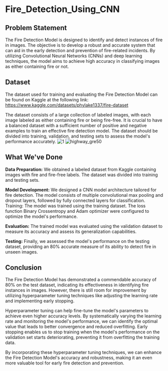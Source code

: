 # Fire_Detection_Using_CNN

## Problem Statement

The Fire Detection Model is designed to identify and detect instances of fire in images. The objective is to develop a robust and accurate system that can aid in the early detection and prevention of fire-related incidents. By utilizing Convolutional Neural Networks (CNNs) and deep learning techniques, the model aims to achieve high accuracy in classifying images as either containing fire or not.

## Dataset

The dataset used for training and evaluating the Fire Detection Model can be found on Kaggle at the following link: https://www.kaggle.com/datasets/phylake1337/fire-dataset

The dataset consists of a large collection of labeled images, with each image labeled as either containing fire or being fire-free. It is crucial to have a balanced dataset with a sufficient number of positive and negative examples to train an effective fire detection model. The dataset should be divided into training, validation, and testing sets to assess the model's performance accurately.
![1](https://github.com/Paragg99/Fire_Detection_Using_CNN/assets/91948118/e7fec990-91e6-431c-ba83-c4ae4cd9c736)
![highway_gre50](https://github.com/Paragg99/Fire_Detection_Using_CNN/assets/91948118/74cf9f1f-1f02-4d02-a302-466e13c310f0)


## What We've Done

**Data Preparation:** We obtained a labeled dataset from Kaggle containing images with fire and fire-free labels. The dataset was divided into training and testing sets.

**Model Development:** We designed a CNN model architecture tailored for fire detection. The model consists of multiple convolutional max pooling and dropout layers, followed by fully connected layers for classification.
Training: The model was trained using the training dataset. The loss function Binary Crossentropy and Adam optimizer were configured to optimize the model's performance.

**Evaluation:** The trained model was evaluated using the validation dataset to measure its accuracy and assess its generalization capabilities.

**Testing:** Finally, we assessed the model's performance on the testing dataset, providing an 80% accurate measure of its ability to detect fire in unseen images.

## Conclusion

The Fire Detection Model has demonstrated a commendable accuracy of 80% on the test dataset, indicating its effectiveness in identifying fire instances in images. However, there is still room for improvement by utilizing hyperparameter tuning techniques like adjusting the learning rate and implementing early stopping.

Hyperparameter tuning can help fine-tune the model's parameters to achieve even higher accuracy levels. By systematically varying the learning rate and monitoring the model's performance, we can identify the optimal value that leads to better convergence and reduced overfitting. Early stopping enables us to stop training when the model's performance on the validation set starts deteriorating, preventing it from overfitting the training data.

By incorporating these hyperparameter tuning techniques, we can enhance the Fire Detection Model's accuracy and robustness, making it an even more valuable tool for early fire detection and prevention.

